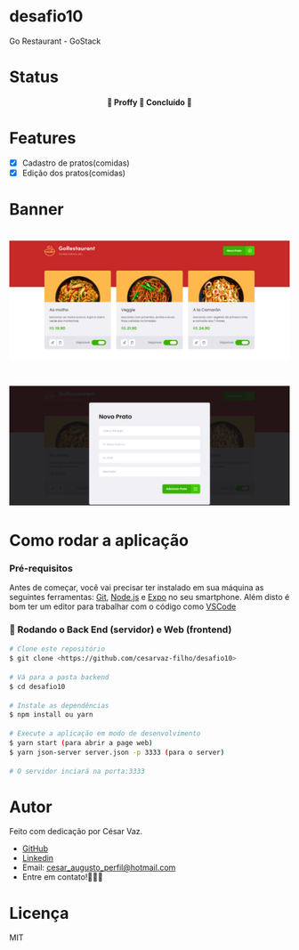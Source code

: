 # desafio10
Go Restaurant - GoStack

# Status
<h4 align="center"> 
	🚧  Proffy 🚀 Concluído  🚧
</h4>

# Features

- [x] Cadastro de pratos(comidas)
- [x] Edição dos pratos(comidas)

# Banner

<h1 align="center">
  <img alt="GoRestaurant" title="#NextLevelWeek" src="screenshots/gorestaurant.PNG" />
</h1>

<h1 align="center">
  <img alt="NextLevelWeek" title="#NextLevelWeek" src="screenshots/gorestaurant_modal.PNG" />
</h1>

# Como rodar a aplicação

### Pré-requisitos

Antes de começar, você vai precisar ter instalado em sua máquina as seguintes ferramentas:
[Git](https://git-scm.com), [Node.js](https://nodejs.org/en/) e [Expo](https://expo.io/) no seu smartphone. 
Além disto é bom ter um editor para trabalhar com o código como [VSCode](https://code.visualstudio.com/)

### 🎲 Rodando o Back End (servidor) e Web (frontend)

```bash
# Clone este repositório
$ git clone <https://github.com/cesarvaz-filho/desafio10>

# Vá para a pasta backend
$ cd desafio10

# Instale as dependências
$ npm install ou yarn

# Execute a aplicação em modo de desenvolvimento
$ yarn start (para abrir a page web)
$ yarn json-server server.json -p 3333 (para o server)

# O servidor inciará na porta:3333
```

# Autor

Feito com dedicação por César Vaz.
- [GitHub](https://github.com/cesarvaz-filho)
- [Linkedin](https://www.linkedin.com/in/cesar-vaz-059667175/)
- Email: cesar_augusto_perfil@hotmail.com
- Entre em contato!👋🏽🚀

# Licença
MIT
